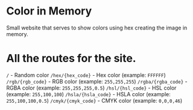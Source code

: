 # Color in Memory
 Small website that serves to show colors using hex creating the image in memory.

# All the routes for the site.

`/` - Random color
`/hex/{hex_code}` - Hex color (example: `FFFFFF`)
`/rgb/{rgb_code}` - RGB color (example: `255,255,255`)
`/rgba/{rgba_code}` - RGBA color (example: `255,255,255,0.5`)
`/hsl/{hsl_code}` - HSL color (example: `255,100,100`)
`/hsla/{hsla_code}` - HSLA color (example: `255,100,100,0.5`)
`/cmyk/{cmyk_code}` - CMYK color (example: `0,0,0,46`)
